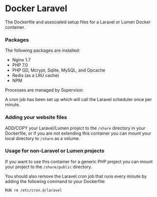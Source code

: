 # Docker Laravel

The Dockerfile and associated setup files for a Laravel or Lumen Docker container.


### Packages

The following packages are installed:
- Nginx 1.7
- PHP 7.0
- PHP GD, Mcrypt, Sqlite, MySQL, and Opcache
- Redis (as a LRU cache)
- NPM

Processes are managed by Supervisor.

A cron job has been set up which will call the Laravel scheduler once per minute.


### Adding your website files

ADD/COPY your Laravel/Lumen project to the `/share` directory in your 
Dockerfile, or if you are not extending this container you can mount 
your local directory to `/share` as a volume.


### Usage for non-Laravel or Lumen projects

If you want to use this container for a generic PHP project you can mount 
your project to the `/share/public` directory.

You should also remove the Laravel cron job that runs every minute 
by adding the following command to your Dockerfile:

```
RUN rm /etc/cron.d/laravel
```
